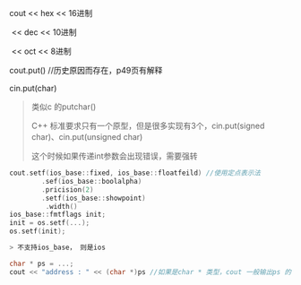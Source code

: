 cout   << hex << 16进制

​            << dec << 10进制

​            << oct  << 8进制

cout.put() //历史原因而存在，p49页有解释



cin.put(char)

> 类似c 的putchar()
>
> C++ 标准要求只有一个原型，但是很多实现有3个，cin.put(signed char)、cin.put(unsigned char)
>
> 这个时候如果传递int参数会出现错误，需要强转

```c++
cout.setf(ios_base::fixed, ios_base::floatfeild) //使用定点表示法
​        .sef(ios_base::boolalpha)
​        .pricision(2)
​        .setf(ios_base::showpoint)
         .width()
ios_base::fmtflags init;
init = os.setf(...);
os.setf(init);

> 不支持ios_base， 则是ios
```



```c++
char * ps = ...;
cout << "address : " << (char *)ps //如果是char * 类型，cout 一般输出ps 的内容，需要强转才会输出地址
```





